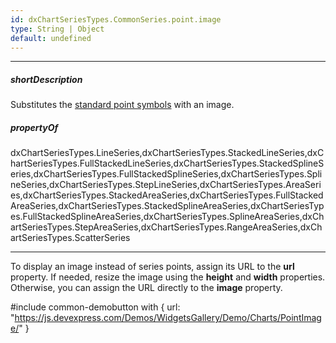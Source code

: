 ```yaml
---
id: dxChartSeriesTypes.CommonSeries.point.image
type: String | Object
default: undefined
---
```

---
##### shortDescription
Substitutes the [standard point symbols](/api-reference/10%20UI%20Components/dxChart/5%20Series%20Types/CommonSeries/point/symbol.md '/Documentation/ApiReference/UI_Components/dxChart/Configuration/commonSeriesSettings/point/#symbol') with an image.

##### propertyOf
dxChartSeriesTypes.LineSeries,dxChartSeriesTypes.StackedLineSeries,dxChartSeriesTypes.FullStackedLineSeries,dxChartSeriesTypes.StackedSplineSeries,dxChartSeriesTypes.FullStackedSplineSeries,dxChartSeriesTypes.SplineSeries,dxChartSeriesTypes.StepLineSeries,dxChartSeriesTypes.AreaSeries,dxChartSeriesTypes.StackedAreaSeries,dxChartSeriesTypes.FullStackedAreaSeries,dxChartSeriesTypes.StackedSplineAreaSeries,dxChartSeriesTypes.FullStackedSplineAreaSeries,dxChartSeriesTypes.SplineAreaSeries,dxChartSeriesTypes.StepAreaSeries,dxChartSeriesTypes.RangeAreaSeries,dxChartSeriesTypes.ScatterSeries

---
To display an image instead of series points, assign its URL to the **url** property. If needed, resize the image using the **height** and **width** properties. Otherwise, you can assign the URL directly to the **image** property.

#include common-demobutton with {
    url: "https://js.devexpress.com/Demos/WidgetsGallery/Demo/Charts/PointImage/"
}